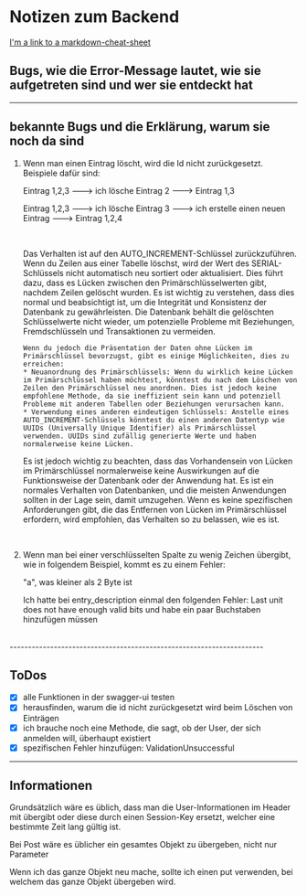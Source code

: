 # Notizen zum Backend
[I'm a link to a markdown-cheat-sheet](https://github.com/adam-p/markdown-here/wiki/Markdown-Cheatsheet)

## Bugs, wie die Error-Message lautet, wie sie aufgetreten sind und wer sie entdeckt hat

------------------------------------------------------------------------------------

## bekannte Bugs und die Erklärung, warum sie noch da sind
1. <p>Wenn man einen Eintrag löscht, wird die Id nicht zurückgesetzt. Beispiele dafür sind:</p>
   <p>Eintrag 1,2,3    --->   ich lösche Eintrag 2   --->   Eintrag 1,3</p>
   <p>Eintrag 1,2,3   --->   ich lösche Eintrag 3   --->   ich erstelle einen neuen Eintrag   --->   Eintrag 1,2,4</p>
   <br>
   <p>Das Verhalten ist auf den AUTO_INCREMENT-Schlüssel zurückzuführen. Wenn du Zeilen aus einer Tabelle löschst, wird der Wert des SERIAL-Schlüssels nicht automatisch neu sortiert oder aktualisiert. Dies führt dazu, dass es Lücken zwischen den Primärschlüsselwerten gibt, nachdem Zeilen gelöscht wurden. Es ist wichtig zu verstehen, dass dies normal und beabsichtigt ist, um die Integrität und Konsistenz der Datenbank zu gewährleisten. Die Datenbank behält die gelöschten Schlüsselwerte nicht wieder, um potenzielle Probleme mit Beziehungen, Fremdschlüsseln und Transaktionen zu vermeiden.</p>
       
       Wenn du jedoch die Präsentation der Daten ohne Lücken im Primärschlüssel bevorzugst, gibt es einige Möglichkeiten, dies zu erreichen:
       * Neuanordnung des Primärschlüssels: Wenn du wirklich keine Lücken im Primärschlüssel haben möchtest, könntest du nach dem Löschen von Zeilen den Primärschlüssel neu anordnen. Dies ist jedoch keine empfohlene Methode, da sie ineffizient sein kann und potenziell Probleme mit anderen Tabellen oder Beziehungen verursachen kann.
       * Verwendung eines anderen eindeutigen Schlüssels: Anstelle eines AUTO_INCREMENT-Schlüssels könntest du einen anderen Datentyp wie UUIDs (Universally Unique Identifier) als Primärschlüssel verwenden. UUIDs sind zufällig generierte Werte und haben normalerweise keine Lücken.
   <p>Es ist jedoch wichtig zu beachten, dass das Vorhandensein von Lücken im Primärschlüssel normalerweise keine Auswirkungen auf die Funktionsweise der Datenbank oder der Anwendung hat. Es ist ein normales Verhalten von Datenbanken, und die meisten Anwendungen sollten in der Lage sein, damit umzugehen. Wenn es keine spezifischen Anforderungen gibt, die das Entfernen von Lücken im Primärschlüssel erfordern, wird empfohlen, das Verhalten so zu belassen, wie es ist.</p>
<br>

2. <p>Wenn man bei einer verschlüsselten Spalte zu wenig Zeichen übergibt, wie in folgendem Beispiel, kommt es zu einem Fehler:</p>
   <p>"a", was kleiner als 2 Byte ist</p>
   <p>Ich hatte bei entry_description einmal den folgenden Fehler: Last unit does not have enough valid bits und habe ein paar Buchstaben hinzufügen müssen</p>

<br>
---------------------------------------------------------------------

## ToDos

- [x] alle Funktionen in der swagger-ui testen
- [x] herausfinden, warum die id nicht zurückgesetzt wird beim Löschen von Einträgen
- [x] ich brauche noch eine Methode, die sagt, ob der User, der sich anmelden will, überhaupt existiert
- [x] spezifischen Fehler hinzufügen: ValidationUnsuccessful

----------------------------------------------------------------------------------

## Informationen

<p>Grundsätzlich wäre es üblich, dass man die User-Informationen im Header mit übergibt oder diese durch einen Session-Key ersetzt, welcher eine bestimmte Zeit lang gültig ist.</p>
<p>Bei Post wäre es üblicher ein gesamtes Objekt zu übergeben, nicht nur Parameter</p>
<p>Wenn ich das ganze Objekt neu mache, sollte ich einen put verwenden, bei welchem das ganze Objekt übergeben wird.</p>